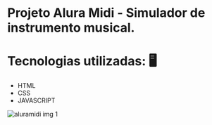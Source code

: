 # Projeto Alura Midi - Simulador de instrumento musical.  

# Tecnologias utilizadas: 🖥
 - HTML
 - CSS
 - JAVASCRIPT


![aluramidi img 1](https://github.com/robertaduttra/alura-midi/assets/96507065/3bc1fd68-2a32-4ab1-9d8d-bd194aba5843)
